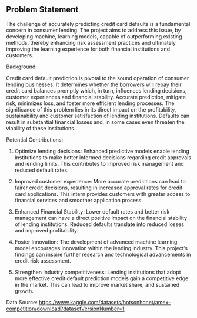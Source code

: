 ## Problem Statement 
 
The challenge of accurately predicting credit card defaults is a fundamental concern in 
consumer lending. The project aims to address this issue, by developing machine, 
learning models, capable of outperforming existing methods, thereby enhancing risk 
assessment practices and ultimately improving the learning experience for both financial 
institutions and customers. 
 
Background: 
 
Credit card default prediction is pivotal to the sound operation of consumer lending 
businesses. It determines whether the borrowers will repay their credit card balances 
promptly which, in turn, influences lending decisions, customer experiences and 
financial stability. Accurate prediction, mitigate risk, minimizes loss, and foster more 
efficient lending processes. The significance of this problem lies in its direct impact on 
the profitability, sustainability and customer satisfaction of lending institutions. Defaults 
can result in substantial financial losses and, in some cases even threaten the viability of 
these institutions. 
 
Potential Contributions: 
 
1. Optimize lending decisions: Enhanced predictive models enable lending institutions 
to make better informed decisions regarding credit approvals and lending limits. This 
contributes to improved risk management and reduced default rates. 
 
2. Improved customer experience: More accurate predictions can lead to fairer credit 
decisions, resulting in increased approval rates for credit card applications. This 
intern provides customers with greater access to financial services and smoother 
application process. 
 
3. Enhanced Financial Stability: Lower default rates and better risk management can 
have a direct positive impact on the financial stability of lending institutions. 
Reduced defaults translate into reduced losses and improved profitability. 
 
4. Foster Innovation: The development of advanced machine learning model 
encourages innovation within the lending industry. This project’s findings can inspire 
further research and technological advancements in credit risk assessment. 
 
5. Strengthen Industry competitiveness: Lending institutions that adopt more effective 
credit default prediction models gain a competitive edge in the market. This can lead 
to improve market share, and sustained growth.

Data Source: 
https://www.kaggle.com/datasets/hotsonhonet/amex-competition/download?datasetVersionNumber=1





